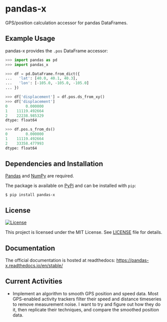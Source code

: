 # pandas-x
<!-- # pandas-distance -->
<!-- # pandas-position -->
<!-- # pandas-gps -->

GPS/position calculation accessor for pandas DataFrames.

## Example Usage

pandas-x provides the `.pos` DataFrame accessor:

```python
>>> import pandas as pd
>>> import pandas_x

>>> df = pd.DataFrame.from_dict({
...   'lat': [40.0, 40.1, 40.3],
...   'lon': [-105.0, -105.0, -105.0]
... })

>>> df['displacement'] = df.pos.ds_from_xy()
>>> df['displacement']
0        0.000000
1    11119.492664
2    22238.985329
dtype: float64

>>> df.pos.s_from_ds()
0        0.000000
1    11119.492664
2    33358.477993
dtype: float64
```

## Dependencies and Installation

[Pandas](https://pandas.pydata.org/) and [NumPy](https://numpy.org/) are required.

The package is available on [PyPi](https://pypi.org/project/pandas-x) and can be installed with `pip`:

```
$ pip install pandas-x
```

## License 

[![License](http://img.shields.io/:license-mit-blue.svg)](http://badges.mit-license.org)

This project is licensed under the MIT License. See
[LICENSE](https://github.com/aaron-schroeder/pandas-x/blob/master/LICENSE)
file for details.

## Documentation

The official documentation is hosted at readthedocs: https://pandas-x.readthedocs.io/en/stable/

## Current Activities

- Implement an algorithm to smooth GPS position and speed data. 
  Most GPS-enabled activity trackers filter their speed and distance
  timeseries to remove measurement noise. I want to try and figure out
  how they do it, then replicate their techniques, and compare the
  smoothed position data.
